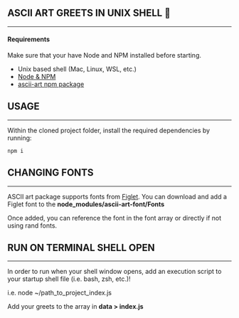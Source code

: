 ## ASCII ART GREETS IN UNIX SHELL :star_struck:
------------------------------

#### Requirements

Make sure that your have Node and NPM installed before starting.

* Unix based shell (Mac, Linux, WSL, etc.)
* [Node & NPM](https://docs.npmjs.com/downloading-and-installing-node-js-and-npm)
* [ascii-art npm package](https://npm.io/package/ascii-art)


## USAGE
--------

Within the cloned project folder, install the required dependencies by running:

    npm i

## CHANGING FONTS
-----------------

ASCII art package supports fonts from [Figlet](https://www.figlet.org/).
You can download and add a Figlet font to the **node_modules/ascii-art-font/Fonts**

Once added, you can reference the font in the font array 
or directly if not using rand fonts.

## RUN ON TERMINAL SHELL OPEN
-----------------

In order to run when your shell window opens,
add an execution script to your startup shell file (i.e. bash, zsh, etc.)!

i.e. node ~/path_to_project_index.js

Add your greets to the array in **data > index.js**